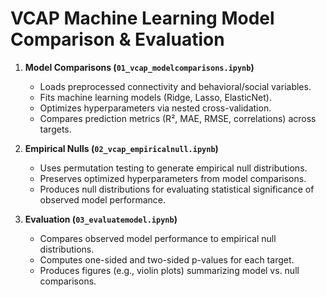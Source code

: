 # VCAP Machine Learning Model Comparison & Evaluation

1. **Model Comparisons (`01_vcap_modelcomparisons.ipynb`)**
   - Loads preprocessed connectivity and behavioral/social variables.
   - Fits machine learning models (Ridge, Lasso, ElasticNet).
   - Optimizes hyperparameters via nested cross-validation.
   - Compares prediction metrics (R², MAE, RMSE, correlations) across targets.

2. **Empirical Nulls (`02_vcap_empiricalnull.ipynb`)**
   - Uses permutation testing to generate empirical null distributions.
   - Preserves optimized hyperparameters from model comparisons.
   - Produces null distributions for evaluating statistical significance of observed model performance.

3. **Evaluation (`03_evaluatemodel.ipynb`)**
   - Compares observed model performance to empirical null distributions.
   - Computes one-sided and two-sided p-values for each target.
   - Produces figures (e.g., violin plots) summarizing model vs. null comparisons.

